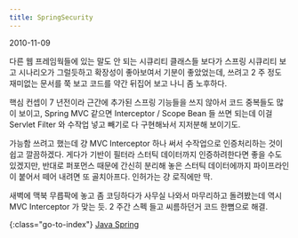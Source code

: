 ```yaml
---
title: SpringSecurity
---
```


2010-11-09

다른 웹 프레임웍들에 있는 말도 안 되는 시큐리티 클래스들 보다가
스프링 시큐리티 보고 시나리오가 그럴듯하고 확장성이 좋아보여서 기분이 좋았었는데,
쓰려고 2 주 정도 재미없는 문서를 쭉 보고 코드를 약간 뒤집어 보고 나니 좀 노후하다.

핵심 컨셉이 7 년전이라 근간에 추가된 스프링 기능들을 쓰지 않아서 코드 중복들도 많이 보이고,
Spring MVC 같으면 Interceptor / Scope Bean 들 쓰면 되는데
이걸 Servlet Filter 와 수작업 넣고 빼기로 다 구현해놔서 지저분해 보이기도.

가능함 쓰려고 했는데 걍 MVC Interceptor 하나 써서 수작업으로 인증처리하는 것이 쉽고 깔끔하겠다.
게다가 기반이 필터라 스터틱 데이터까지 인증하려한다면 좋을 수도 있겠지만,
반대로 퍼포먼스 때문에 간신히 분리해 놓은 스터틱 데이터에까지 파이프라인이 붙어서 떼어 내려면 또 골치아프다.
인허가는 걍 로직에만 딱.

새벽에 맥북 무릅팍에 놓고 좀 코딩하다가 사무실 나와서 마무리하고 돌려봤는데 역시 MVC Interceptor 가 맞는 듯.
2 주간 스펙 들고 씨름하던거 코드 한뼘으로 해결.


{:class="go-to-index"}
[Java Spring](index)

